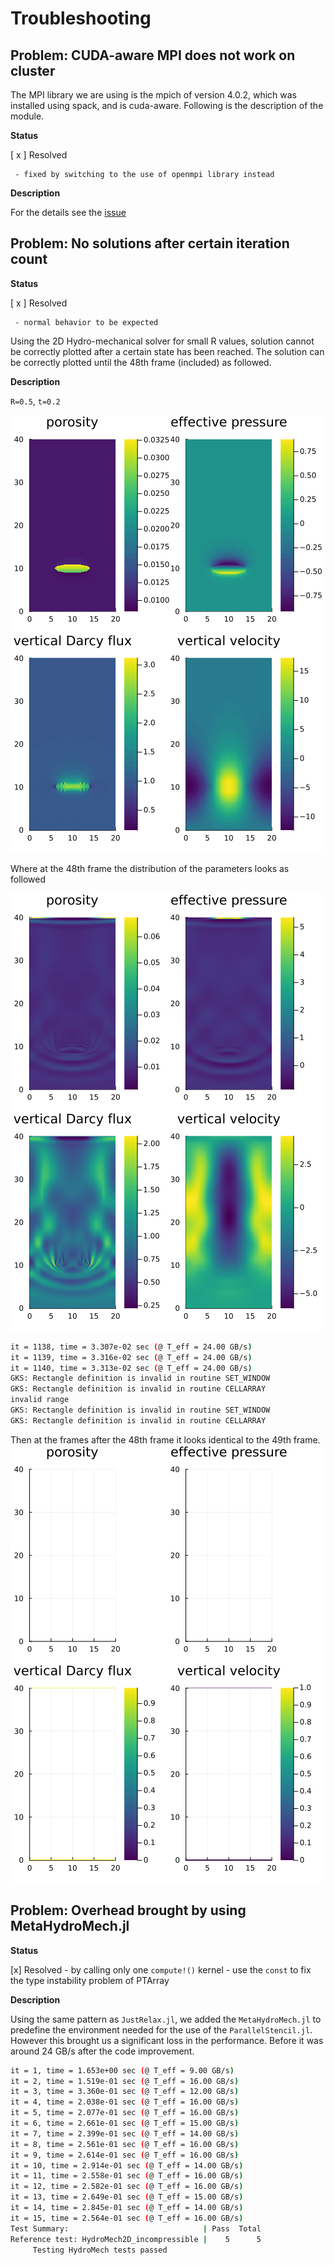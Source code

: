 # Troubleshooting

## Problem: CUDA-aware MPI does not work on cluster

The MPI library we are using is the mpich of version 4.0.2, which was installed using spack, and is cuda-aware. Following is the description of the module.


**Status**

[ x ] Resolved 

     - fixed by switching to the use of openmpi library instead


**Description**

For the details see the [issue](https://github.com/youwuyou/HydroMech.jl/issues/1)




## Problem:  No solutions after certain iteration count

**Status**

[ x ] Resolved 

     - normal behavior to be expected

Using the 2D Hydro-mechanical solver for small R values, solution cannot be correctly plotted after a certain state has been reached. The solution can be correctly plotted until the 48th frame (included) as followed.


**Description**

`R=0.5`, `t=0.2`

![2D wave](./assets/images/incompressible_R0p5.gif)

Where at the 48th frame the distribution of the parameters looks as followed

![2D wave](./assets/images/000048.png)


```bash
it = 1138, time = 3.307e-02 sec (@ T_eff = 24.00 GB/s) 
it = 1139, time = 3.316e-02 sec (@ T_eff = 24.00 GB/s) 
it = 1140, time = 3.313e-02 sec (@ T_eff = 24.00 GB/s) 
GKS: Rectangle definition is invalid in routine SET_WINDOW
GKS: Rectangle definition is invalid in routine CELLARRAY
invalid range
GKS: Rectangle definition is invalid in routine SET_WINDOW
GKS: Rectangle definition is invalid in routine CELLARRAY
```

Then at the frames after the 48th frame it looks identical to the 49th frame.
![2D wave](./assets/images/000049.png)




## Problem:  Overhead brought by using MetaHydroMech.jl

**Status**

[x] Resolved 
     - by calling only one `compute!()` kernel
     - use the `const` to fix the type instability problem of PTArray


**Description**

Using the same pattern as `JustRelax.jl`, we added the `MetaHydroMech.jl` to predefine the environment needed for the use of the `ParallelStencil.jl`. However this brought us a significant loss in the performance. Before it was around 24 GB/s after the code improvement.

```bash
it = 1, time = 1.653e+00 sec (@ T_eff = 9.00 GB/s) 
it = 2, time = 1.519e-01 sec (@ T_eff = 16.00 GB/s) 
it = 3, time = 3.360e-01 sec (@ T_eff = 12.00 GB/s) 
it = 4, time = 2.038e-01 sec (@ T_eff = 16.00 GB/s) 
it = 5, time = 2.077e-01 sec (@ T_eff = 16.00 GB/s) 
it = 6, time = 2.661e-01 sec (@ T_eff = 15.00 GB/s) 
it = 7, time = 2.399e-01 sec (@ T_eff = 14.00 GB/s) 
it = 8, time = 2.561e-01 sec (@ T_eff = 16.00 GB/s) 
it = 9, time = 2.614e-01 sec (@ T_eff = 16.00 GB/s) 
it = 10, time = 2.914e-01 sec (@ T_eff = 14.00 GB/s) 
it = 11, time = 2.558e-01 sec (@ T_eff = 16.00 GB/s) 
it = 12, time = 2.582e-01 sec (@ T_eff = 16.00 GB/s) 
it = 13, time = 2.649e-01 sec (@ T_eff = 15.00 GB/s) 
it = 14, time = 2.845e-01 sec (@ T_eff = 14.00 GB/s) 
it = 15, time = 2.564e-01 sec (@ T_eff = 16.00 GB/s) 
Test Summary:                              | Pass  Total
Reference test: HydroMech2D_incompressible |    5      5
     Testing HydroMech tests passed 

```